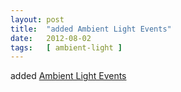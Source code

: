 ```yaml
---
layout: post
title:  "added Ambient Light Events"
date:   2012-08-02
tags:   [ ambient-light ]
---
```


added [Ambient Light Events](/spec/ambient-light)

